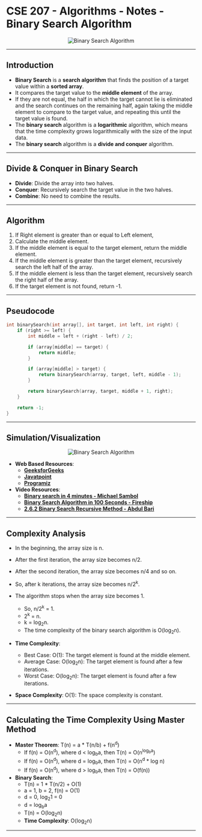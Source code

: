 # **CSE 207 - Algorithms - Notes - Binary Search Algorithm**

<p align="center">
    <img src="https://upload.wikimedia.org/wikipedia/commons/9/9c/Optimal-binary-search-tree-from-sorted-array.gif" alt="Binary Search Algorithm"/>
</p>

---

## **Introduction**

- **Binary Search** is a **search algorithm** that finds the position of a target value within a **sorted array**.
- It compares the target value to the **middle element** of the array.
- If they are not equal, the half in which the target cannot lie is eliminated and the search continues on the remaining half, again taking the middle element to compare to the target value, and repeating this until the target value is found.
- The **binary search** algorithm is a **logarithmic** algorithm, which means that the time complexity grows logarithmically with the size of the input data.
- The **binary search** algorithm is a **divide and conquer** algorithm.

---

## **Divide & Conquer in Binary Search**

- **Divide**: Divide the array into two halves.
- **Conquer**: Recursively search the target value in the two halves.
- **Combine**: No need to combine the results.

---

## **Algorithm**

1. If Right element is greater than or equal to Left element,
2. Calculate the middle element.
3. If the middle element is equal to the target element, return the middle element.
4. If the middle element is greater than the target element, recursively search the left half of the array.
5. If the middle element is less than the target element, recursively search the right half of the array.
6. If the target element is not found, return -1.

---

## **Pseudocode**

```cpp
int binarySearch(int array[], int target, int left, int right) {
    if (right >= left) {
        int middle = left + (right - left) / 2;

        if (array[middle] == target) {
            return middle;
        }

        if (array[middle] > target) {
            return binarySearch(array, target, left, middle - 1);
        }

        return binarySearch(array, target, middle + 1, right);
    }

    return -1;
}
```

---

## **Simulation/Visualization**

<p align="center">
    <img src="https://upload.wikimedia.org/wikipedia/commons/c/c1/Binary-search-work.gif" alt="Binary Search Algorithm"/>
</p>

- **Web Based Resources**:
  - [**GeeksforGeeks**](https://www.geeksforgeeks.org/binary-search/)
  - [**Javatpoint**](https://www.javatpoint.com/binary-search)
  - [**Programiz**](https://www.programiz.com/dsa/binary-search)
- **Video Resources**:
  - [**Binary search in 4 minutes - Michael Sambol**](https://www.youtube.com/watch?v=fDKIpRe8GW4)
  - [**Binary Search Algorithm in 100 Seconds - Fireship**](https://www.youtube.com/watch?v=MFhxShGxHWc)
  - [**2.6.2 Binary Search Recursive Method - Abdul Bari**](https://www.youtube.com/watch?v=uEUXGcc2VXM)

---

## **Complexity Analysis**

- In the beginning, the array size is n.
- After the first iteration, the array size becomes n/2.
- After the second iteration, the array size becomes n/4 and so on.
- So, after k iterations, the array size becomes n/2<sup>k</sup>.
- The algorithm stops when the array size becomes 1.
  - So, n/2<sup>k</sup> = 1.
  - 2<sup>k</sup> = n.
  - k = log<sub>2</sub>n.
  - The time complexity of the binary search algorithm is O(log<sub>2</sub>n).

- **Time Complexity**:
  - Best Case: O(1): The target element is found at the middle element.
  - Average Case: O(log<sub>2</sub>n): The target element is found after a few iterations.
  - Worst Case: O(log<sub>2</sub>n): The target element is found after a few iterations.
- **Space Complexity**: O(1): The space complexity is constant.

---

## **Calculating the Time Complexity Using Master Method**

- **Master Theorem**: T(n) = a * T(n/b) + f(n<sup>d</sup>)
  - If f(n) = O(n<sup>d</sup>), where d < log<sub>b</sub>a, then T(n) = O(n<sup>log<sub>b</sub>a</sup>)
  - If f(n) = O(n<sup>d</sup>), where d = log<sub>b</sub>a, then T(n) = O(n<sup>d</sup> * log n)
  - If f(n) = O(n<sup>d</sup>), where d > log<sub>b</sub>a, then T(n) = O(f(n))
- **Binary Search**:
  - T(n) = 1 * T(n/2) + O(1)
  - a = 1, b = 2, f(n) = O(1)
  - d = 0, log<sub>2</sub>1 = 0
  - d = log<sub>b</sub>a
  - T(n) = O(log<sub>2</sub>n)
  - **Time Complexity**: O(log<sub>2</sub>n)

---
